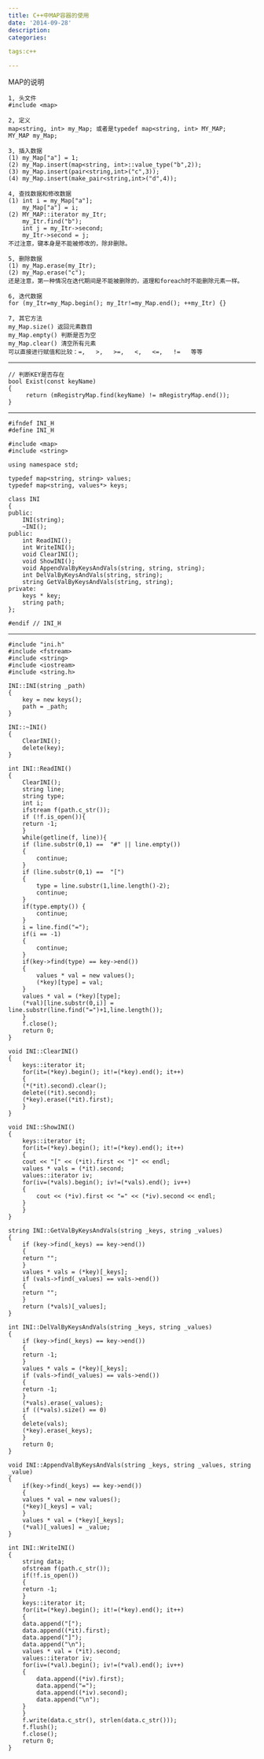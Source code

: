 ```yaml
---
title: C++中MAP容器的使用
date: '2014-09-28'
description:
categories:

tags:c++

---
```


MAP的说明  

	1, 头文件 
	#include <map> 

	2, 定义 
	map<string, int> my_Map; 或者是typedef map<string, int> MY_MAP; 
	MY_MAP my_Map; 

	3, 插入数据 
	(1) my_Map["a"] = 1; 
	(2) my_Map.insert(map<string, int>::value_type("b",2)); 
	(3) my_Map.insert(pair<string,int>("c",3)); 
	(4) my_Map.insert(make_pair<string,int>("d",4)); 

	4, 查找数据和修改数据 
	(1) int i = my_Map["a"]; 
	    my_Map["a"] = i; 
	(2) MY_MAP::iterator my_Itr; 
	    my_Itr.find("b"); 
	    int j = my_Itr->second; 
	    my_Itr->second = j; 
	不过注意，键本身是不能被修改的，除非删除。 

	5, 删除数据 
	(1) my_Map.erase(my_Itr); 
	(2) my_Map.erase("c"); 
	还是注意，第一种情况在迭代期间是不能被删除的，道理和foreach时不能删除元素一样。 

	6, 迭代数据 
	for (my_Itr=my_Map.begin(); my_Itr!=my_Map.end(); ++my_Itr) {} 

	7, 其它方法 
	my_Map.size() 返回元素数目 
	my_Map.empty() 判断是否为空 
	my_Map.clear() 清空所有元素 
	可以直接进行赋值和比较：=,   >,   >=,   <,   <=,   !=   等等 

---

	// 判断KEY是否存在
	bool Exist(const keyName)
	{
	     return (mRegistryMap.find(keyName) != mRegistryMap.end());
	}

---

	#ifndef INI_H
	#define INI_H

	#include <map>
	#include <string>

	using namespace std;

	typedef map<string, string> values;
	typedef map<string, values*> keys;

	class INI
	{
	public:
	    INI(string);
	    ~INI();
	public:
	    int ReadINI();
	    int WriteINI();
	    void ClearINI();
	    void ShowINI();
	    void AppendValByKeysAndVals(string, string, string);
	    int DelValByKeysAndVals(string, string);
	    string GetValByKeysAndVals(string, string);
	private:
	    keys * key;
	    string path;
	};

	#endif // INI_H

---

	#include "ini.h"
	#include <fstream>
	#include <string>
	#include <iostream>
	#include <string.h>

	INI::INI(string _path)
	{
	    key = new keys();
	    path = _path;
	}

	INI::~INI()
	{
	    ClearINI();
	    delete(key);
	}

	int INI::ReadINI()
	{
	    ClearINI();
	    string line;
	    string type;
	    int i;
	    ifstream f(path.c_str());
	    if (!f.is_open()){
		return -1;
	    }
	    while(getline(f, line)){
		if (line.substr(0,1) ==  "#" || line.empty())
		{
		    continue;
		}
		if (line.substr(0,1) ==  "[")
		{
		    type = line.substr(1,line.length()-2);
		    continue;
		}
		if(type.empty()) {
		    continue;
		}
		i = line.find("=");
		if(i == -1)
		{
		    continue;
		}
		if(key->find(type) == key->end())
		{
		    values * val = new values();
		    (*key)[type] = val;
		}
		values * val = (*key)[type];
		(*val)[line.substr(0,i)] = line.substr(line.find("=")+1,line.length());
	    }
	    f.close();
	    return 0;
	}

	void INI::ClearINI()
	{
	    keys::iterator it;
	    for(it=(*key).begin(); it!=(*key).end(); it++)
	    {
		(*(*it).second).clear();
		delete((*it).second);
		(*key).erase((*it).first);
	    }
	}

	void INI::ShowINI()
	{
	    keys::iterator it;
	    for(it=(*key).begin(); it!=(*key).end(); it++)
	    {
		cout << "[" << (*it).first << "]" << endl;
		values * vals = (*it).second;
		values::iterator iv;
		for(iv=(*vals).begin(); iv!=(*vals).end(); iv++)
		{
		    cout << (*iv).first << "=" << (*iv).second << endl;
		}
	    }
	}

	string INI::GetValByKeysAndVals(string _keys, string _values)
	{
	    if (key->find(_keys) == key->end())
	    {
		return "";
	    }
	    values * vals = (*key)[_keys];
	    if (vals->find(_values) == vals->end())
	    {
		return "";
	    }
	    return (*vals)[_values];
	}

	int INI::DelValByKeysAndVals(string _keys, string _values)
	{
	    if (key->find(_keys) == key->end())
	    {
		return -1;
	    }
	    values * vals = (*key)[_keys];
	    if (vals->find(_values) == vals->end())
	    {
		return -1;
	    }
	    (*vals).erase(_values);
	    if ((*vals).size() == 0)
	    {
		delete(vals);
		(*key).erase(_keys);
	    }
	    return 0;
	}

	void INI::AppendValByKeysAndVals(string _keys, string _values, string _value)
	{
	    if(key->find(_keys) == key->end())
	    {
		values * val = new values();
		(*key)[_keys] = val;
	    }
	    values * val = (*key)[_keys];
	    (*val)[_values] = _value;
	}

	int INI::WriteINI()
	{
	    string data;
	    ofstream f(path.c_str());
	    if(!f.is_open())
	    {
		return -1;
	    }
	    keys::iterator it;
	    for(it=(*key).begin(); it!=(*key).end(); it++)
	    {
		data.append("[");
		data.append((*it).first);
		data.append("]");
		data.append("\n");
		values * val = (*it).second;
		values::iterator iv;
		for(iv=(*val).begin(); iv!=(*val).end(); iv++)
		{
		    data.append((*iv).first);
		    data.append("=");
		    data.append((*iv).second);
		    data.append("\n");
		}
	    }
	    f.write(data.c_str(), strlen(data.c_str()));
	    f.flush();
	    f.close();
	    return 0;
	}

